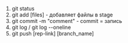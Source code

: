 1. git status
2. git add [files] - добавляет файлы в stage
3. git commit -m "comment" - commit = запись
4. git log / git log --oneline
5. git push [rep-link] [branch_name]
